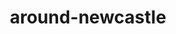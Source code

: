 ---
layout: photo_set
title: around-newcastle
titlelong : newcastle, australia
permalink: /photos/newcastle/
---